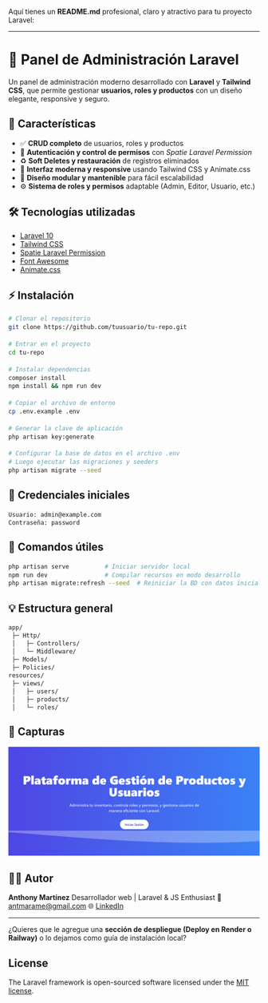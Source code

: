 Aquí tienes un **README.md** profesional, claro y atractivo para tu proyecto Laravel:

---

# 🧩 Panel de Administración Laravel

Un panel de administración moderno desarrollado con **Laravel** y **Tailwind CSS**, que permite gestionar **usuarios, roles y productos** con un diseño elegante, responsive y seguro.

## 🚀 Características

- ✅ **CRUD completo** de usuarios, roles y productos
- 🔐 **Autenticación y control de permisos** con _Spatie Laravel Permission_
- ♻️ **Soft Deletes y restauración** de registros eliminados
- 🎨 **Interfaz moderna y responsive** usando Tailwind CSS y Animate.css
- 🧭 **Diseño modular y mantenible** para fácil escalabilidad
- ⚙️ **Sistema de roles y permisos** adaptable (Admin, Editor, Usuario, etc.)

## 🛠️ Tecnologías utilizadas

- [Laravel 10](https://laravel.com/)
- [Tailwind CSS](https://tailwindcss.com/)
- [Spatie Laravel Permission](https://spatie.be/docs/laravel-permission/)
- [Font Awesome](https://fontawesome.com/)
- [Animate.css](https://animate.style/)

## ⚡ Instalación

```bash
# Clonar el repositorio
git clone https://github.com/tuusuario/tu-repo.git

# Entrar en el proyecto
cd tu-repo

# Instalar dependencias
composer install
npm install && npm run dev

# Copiar el archivo de entorno
cp .env.example .env

# Generar la clave de aplicación
php artisan key:generate

# Configurar la base de datos en el archivo .env
# Luego ejecutar las migraciones y seeders
php artisan migrate --seed
```

## 🔑 Credenciales iniciales

```
Usuario: admin@example.com
Contraseña: password
```

## 🧰 Comandos útiles

```bash
php artisan serve          # Iniciar servidor local
npm run dev                # Compilar recursos en modo desarrollo
php artisan migrate:refresh --seed  # Reiniciar la BD con datos iniciales
```

## 💡 Estructura general

```
app/
 ├─ Http/
 │   ├─ Controllers/
 │   └─ Middleware/
 ├─ Models/
 ├─ Policies/
resources/
 ├─ views/
 │   ├─ users/
 │   ├─ products/
 │   └─ roles/
```

## 📱 Capturas

![Welcome](docs/img/Welcome.png)

## 🧑‍💻 Autor

**Anthony Martínez**
Desarrollador web | Laravel & JS Enthusiast
📧 [antmarame@gmail.com](mailto:antmarame@gmail.com)
🌐 [LinkedIn](https://www.linkedin.com/in/anthony-martinez-amell/)

---

¿Quieres que le agregue una **sección de despliegue (Deploy en Render o Railway)** o lo dejamos como guía de instalación local?

## License

The Laravel framework is open-sourced software licensed under the [MIT license](https://opensource.org/licenses/MIT).
